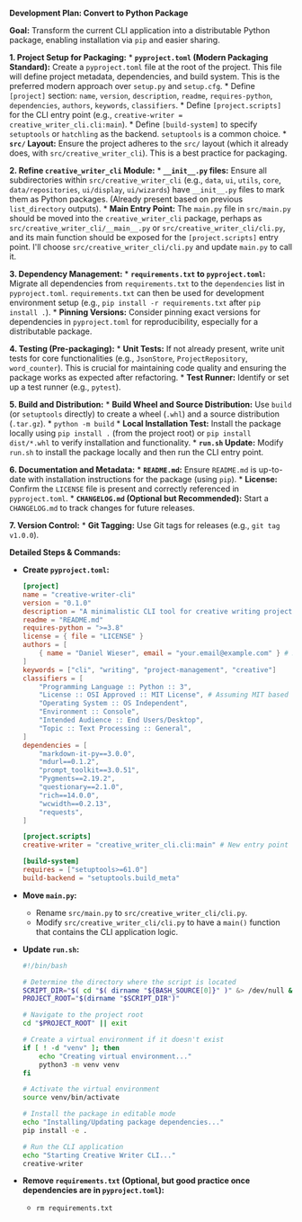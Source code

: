 **Development Plan: Convert to Python Package**

**Goal:** Transform the current CLI application into a distributable Python package, enabling installation via `pip` and easier sharing.

**1. Project Setup for Packaging:**
    *   **`pyproject.toml` (Modern Packaging Standard):** Create a `pyproject.toml` file at the root of the project. This file will define project metadata, dependencies, and build system. This is the preferred modern approach over `setup.py` and `setup.cfg`.
        *   Define `[project]` section: `name`, `version`, `description`, `readme`, `requires-python`, `dependencies`, `authors`, `keywords`, `classifiers`.
        *   Define `[project.scripts]` for the CLI entry point (e.g., `creative-writer = creative_writer_cli.cli:main`).
        *   Define `[build-system]` to specify `setuptools` or `hatchling` as the backend. `setuptools` is a common choice.
    *   **`src/` Layout:** Ensure the project adheres to the `src/` layout (which it already does, with `src/creative_writer_cli`). This is a best practice for packaging.

**2. Refine `creative_writer_cli` Module:**
    *   **`__init__.py` files:** Ensure all subdirectories within `src/creative_writer_cli` (e.g., `data`, `ui`, `utils`, `core`, `data/repositories`, `ui/display`, `ui/wizards`) have `__init__.py` files to mark them as Python packages. (Already present based on previous `list_directory` outputs).
    *   **Main Entry Point:** The `main.py` file in `src/main.py` should be moved into the `creative_writer_cli` package, perhaps as `src/creative_writer_cli/__main__.py` or `src/creative_writer_cli/cli.py`, and its main function should be exposed for the `[project.scripts]` entry point. I'll choose `src/creative_writer_cli/cli.py` and update `main.py` to call it.

**3. Dependency Management:**
    *   **`requirements.txt` to `pyproject.toml`:** Migrate all dependencies from `requirements.txt` to the `dependencies` list in `pyproject.toml`. `requirements.txt` can then be used for development environment setup (e.g., `pip install -r requirements.txt` after `pip install .`).
    *   **Pinning Versions:** Consider pinning exact versions for dependencies in `pyproject.toml` for reproducibility, especially for a distributable package.

**4. Testing (Pre-packaging):**
    *   **Unit Tests:** If not already present, write unit tests for core functionalities (e.g., `JsonStore`, `ProjectRepository`, `word_counter`). This is crucial for maintaining code quality and ensuring the package works as expected after refactoring.
    *   **Test Runner:** Identify or set up a test runner (e.g., `pytest`).

**5. Build and Distribution:**
    *   **Build Wheel and Source Distribution:** Use `build` (or `setuptools` directly) to create a wheel (`.whl`) and a source distribution (`.tar.gz`).
        *   `python -m build`
    *   **Local Installation Test:** Install the package locally using `pip install .` (from the project root) or `pip install dist/*.whl` to verify installation and functionality.
    *   **`run.sh` Update:** Modify `run.sh` to install the package locally and then run the CLI entry point.

**6. Documentation and Metadata:**
    *   **`README.md`:** Ensure `README.md` is up-to-date with installation instructions for the package (using `pip`).
    *   **License:** Confirm the `LICENSE` file is present and correctly referenced in `pyproject.toml`.
    *   **`CHANGELOG.md` (Optional but Recommended):** Start a `CHANGELOG.md` to track changes for future releases.

**7. Version Control:**
    *   **Git Tagging:** Use Git tags for releases (e.g., `git tag v1.0.0`).

**Detailed Steps & Commands:**

*   **Create `pyproject.toml`:**
    ```toml
    [project]
    name = "creative-writer-cli"
    version = "0.1.0"
    description = "A minimalistic CLI tool for creative writing project management."
    readme = "README.md"
    requires-python = ">=3.8"
    license = { file = "LICENSE" }
    authors = [
        { name = "Daniel Wieser", email = "your.email@example.com" } # Replace with actual author info
    ]
    keywords = ["cli", "writing", "project-management", "creative"]
    classifiers = [
        "Programming Language :: Python :: 3",
        "License :: OSI Approved :: MIT License", # Assuming MIT based on LICENSE file
        "Operating System :: OS Independent",
        "Environment :: Console",
        "Intended Audience :: End Users/Desktop",
        "Topic :: Text Processing :: General",
    ]
    dependencies = [
        "markdown-it-py==3.0.0",
        "mdurl==0.1.2",
        "prompt_toolkit==3.0.51",
        "Pygments==2.19.2",
        "questionary==2.1.0",
        "rich==14.0.0",
        "wcwidth==0.2.13",
        "requests",
    ]

    [project.scripts]
    creative-writer = "creative_writer_cli.cli:main" # New entry point

    [build-system]
    requires = ["setuptools>=61.0"]
    build-backend = "setuptools.build_meta"
    ```

*   **Move `main.py`:**
    *   Rename `src/main.py` to `src/creative_writer_cli/cli.py`.
    *   Modify `src/creative_writer_cli/cli.py` to have a `main()` function that contains the CLI application logic.

*   **Update `run.sh`:**
    ```bash
    #!/bin/bash

    # Determine the directory where the script is located
    SCRIPT_DIR="$( cd "$( dirname "${BASH_SOURCE[0]}" )" &> /dev/null && pwd )"
    PROJECT_ROOT="$(dirname "$SCRIPT_DIR")"

    # Navigate to the project root
    cd "$PROJECT_ROOT" || exit

    # Create a virtual environment if it doesn't exist
    if [ ! -d "venv" ]; then
        echo "Creating virtual environment..."
        python3 -m venv venv
    fi

    # Activate the virtual environment
    source venv/bin/activate

    # Install the package in editable mode
    echo "Installing/Updating package dependencies..."
    pip install -e .

    # Run the CLI application
    echo "Starting Creative Writer CLI..."
    creative-writer
    ```

*   **Remove `requirements.txt` (Optional, but good practice once dependencies are in `pyproject.toml`):**
    *   `rm requirements.txt`